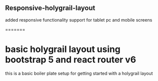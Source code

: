 ## Responsive-holygrail-layout

added responsive functionality support for tablet pc and mobile screens

=======
# basic holygrail layout using bootstrap 5 and react router v6
this is a basic boiler plate setup for getting started with a holygrail layout

